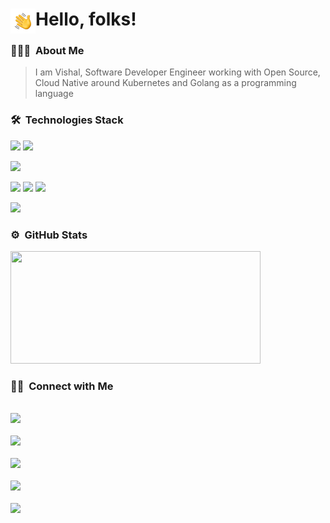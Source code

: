 # Hello, folks! <img src="HandWave.gif" width="40" align="left"/>

### 👨🏻‍💻 &nbsp;About Me

> I am Vishal, Software Developer Engineer working with Open Source, Cloud Native around Kubernetes and Golang as a programming language

### 🛠 &nbsp;Technologies Stack

![](https://img.shields.io/badge/OS-Linux-informational?style=flat&logo=linux&logoColor=white&color=2bbc8a)
![](https://img.shields.io/badge/Shell-Bash-informational?style=flat&logo=gnu-bash&logoColor=white&color=2bbc8a)

![](https://img.shields.io/badge/Code-Golang-informational?style=flat&logo=go&logoColor=white&color=2bbc8a)

![](https://img.shields.io/badge/Tool-Docker-informational?style=flat&logo=docker&logoColor=white&color=2bbc8a)
![](https://img.shields.io/badge/Tool-Kubernetes-informational?style=flat&logo=kubernetes&logoColor=white&color=2bbc8a)
![](https://img.shields.io/badge/Tool-PostgreSQL-informational?style=flat&logo=postgresql&logoColor=white&color=2bbc8a)

![](https://img.shields.io/badge/Cloud-Civo-informational?style=flat&logo=civo&logoColor=white&color=2bbc8a)

### ⚙️ &nbsp;GitHub Stats

<p>
<a href="https://github.com/vishalanarase">
  <img height="180em" width = "400em" src="https://github-readme-stats-eight-theta.vercel.app/api?username=vishalanarase&show_icons=true&theme=algolia&include_all_commits=true&count_private=true"/>
  <!--  <img height="180em" width = "400em" src="https://github-readme-stats-eight-theta.vercel.app/api/top-langs/?username=vishalanarase&layout=compact&langs_count=8&theme=algolia"/>
<img height="180em" width = "400em" src="https://github-readme-stats-eight-theta.vercel.app/api/top-langs/?username=vishalanarase&hide=JavaScript,html,tex,scss&layout=compact&langs_count=8&theme=algolia"/>-->
</a>
</p>

### 🤝🏻 &nbsp;Connect with Me

<p>
</br><a href="https://vishalanarase.github.io/"><img src="https://img.shields.io/badge/-vishalanarase.github.io-3423A6?style=flat&logo=Google-Chrome&logoColor=white"/></a>
</br></br><a href="https://www.linkedin.com/in/vishal-anarase-623707104/"><img src="https://img.shields.io/badge/-Vishal%20Anarase-0077B5?style=flat&logo=Linkedin&logoColor=white"/></a>
</br></br><a href="https://twitter.com/vishalanarase"><img src="https://img.shields.io/badge/-@vishalanarase-00ACEE?style=flat&logo=Twitter&logoColor=white"/></a>
</br></br><a href="https://www.youtube.com/@vishal.anarase"><img src="https://img.shields.io/badge/-@vishal.anarase-CD201F?style=flat&logo=Youtube&logoColor=white"/></a>
</br></br><a href="mailto:vishalanarase11@gmail.com"><img src="https://img.shields.io/badge/-iamvishalanarase@gmail.com-D14836?style=flat&logo=Gmail&logoColor=white"/></a>
</p>

<!--

### Hi there 👋

**vishalanarase/vishalanarase** is a ✨ _special_ ✨ repository because its `README.md` (this file) appears on your GitHub profile.

Here are some ideas to get you started:

- 🔭 I’m currently working on ...
- 🌱 I’m currently learning ...
- 👯 I’m looking to collaborate on ...
- 🤔 I’m looking for help with ...
- 💬 Ask me about ...
- 📫 How to reach me: ...
- 😄 Pronouns: ...
- ⚡ Fun fact: ...
-->
